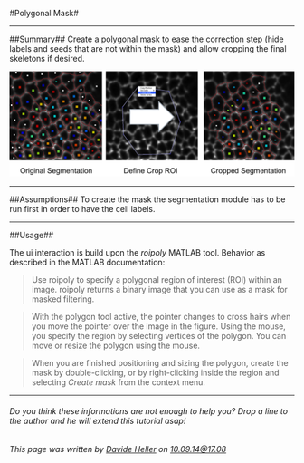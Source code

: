 #Polygonal Mask#

---------------------------------------
##Summary##
Create a polygonal mask to ease the correction step (hide labels and seeds that are not within the mask) and allow cropping the final skeletons if desired.

![Selective Plane Projection](../Images/matlab/crop.png)

---------------------------------------
##Assumptions##
To create the mask the segmentation module has to be run first in order to have the cell labels.

---------------------------------------
##Usage##

The ui interaction is build upon the *roipoly* MATLAB tool. Behavior as described in the MATLAB documentation:

>Use roipoly to specify a polygonal region of interest (ROI) within an image. roipoly returns a binary image that you can use as a mask for masked filtering.

>With the polygon tool active, the pointer changes to cross hairs when you move the pointer over the image in the figure. Using the mouse, you specify the region by selecting vertices of the polygon. You can move or resize the polygon using the mouse. 

>When you are finished positioning and sizing the polygon, create the mask by double-clicking, or by right-clicking inside the region and selecting *Create mask* from the context menu.

---------------------------------------
######  Do you think these informations are not enough to help you? Drop a line to the author and he will extend this tutorial asap!

###### This page was written by [Davide Heller](mailto:davide.heller@imls.uzh.ch) on 10.09.14@17.08



<script>
  (function(i,s,o,g,r,a,m){i['GoogleAnalyticsObject']=r;i[r]=i[r]||function(){
  (i[r].q=i[r].q||[]).push(arguments)},i[r].l=1*new Date();a=s.createElement(o),
  m=s.getElementsByTagName(o)[0];a.async=1;a.src=g;m.parentNode.insertBefore(a,m)
  })(window,document,'script','//www.google-analytics.com/analytics.js','ga');

  ga('create', 'UA-55332946-1', 'auto');
  ga('send', 'pageview');

</script>
